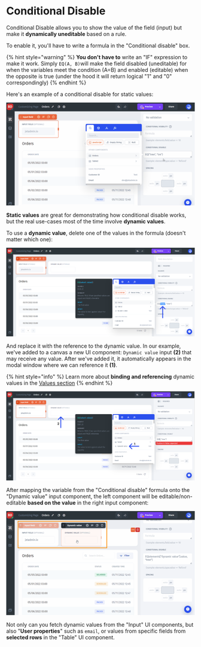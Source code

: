 # Conditional Disable

Conditional Disable allows you to show the value of the field (input) but make it **dynamically uneditable** based on a rule.&#x20;

To enable it, you'll have to write a formula in the "Conditional disable" box.

{% hint style="warning" %}
**You don't have to** write an "IF" expression to make it work. Simply `EQ(A, B)`will make the field disabled (uneditable) for when the variables meet the condition (A=B) and enabled (editable) when the opposite is true (under the hood it will return logical "1" and "0" correspondingly)
{% endhint %}

Here's an example of a conditional disable for static values:

![](../../.gitbook/assets/fjhygu.gif)

**Static values** are great for demonstrating how conditional disable works, but the real use-cases most of the time involve **dynamic values**.

To use a **dynamic value**, delete one of the values in the formula (doesn't matter which one):&#x20;

![](../../.gitbook/assets/fjthytju.png)

And replace it with the reference to the dynamic value. In our example, we've added to a canvas a new UI component: `Dynamic value` input **(2)** that may receive any value. After we've added it, it automatically appears in the modal window where we can reference it **(1)**.

{% hint style="info" %}
Learn more about **binding and referencing** dynamic values in the [Values section](../binding-and-values/parameters.md)
{% endhint %}

![](../../.gitbook/assets/nzbfxct.png)

After mapping the variable from the "Conditional disable" formula onto the "Dynamic value" input component, the left component will be editable/non-editable **based on the value** in the right input component:

![](../../.gitbook/assets/ftcg.gif)

Not only can you fetch dynamic values from the "Input" UI components, but also "**User properties**" such as `email`, or values from specific fields from **selected rows** in the "Table" UI component.
